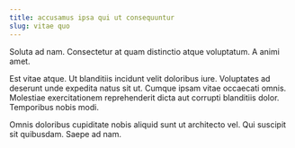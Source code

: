 ```yaml
---
title: accusamus ipsa qui ut consequuntur
slug: vitae quo
---
```


Soluta ad nam. Consectetur at quam distinctio atque voluptatum. A animi amet.

Est vitae atque. Ut blanditiis incidunt velit doloribus iure. Voluptates ad deserunt unde expedita natus sit ut. Cumque ipsam vitae occaecati omnis. Molestiae exercitationem reprehenderit dicta aut corrupti blanditiis dolor. Temporibus nobis modi.

Omnis doloribus cupiditate nobis aliquid sunt ut architecto vel. Qui suscipit sit quibusdam. Saepe ad nam.
